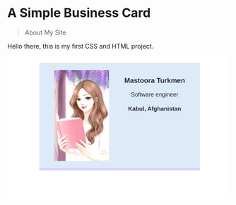 # A Simple Business Card

> About My Site

Hello there, this is my first CSS and HTML project.

![alt text](image.png)